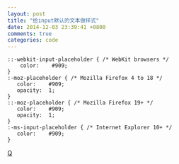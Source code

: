 ```yaml
---
layout: post
title: "给input默认的文本做样式"
date: 2014-12-03 23:39:41 +0800
comments: true
categories: code
---
```


	::-webkit-input-placeholder { /* WebKit browsers */
	    color:    #909;
	}
	:-moz-placeholder { /* Mozilla Firefox 4 to 18 */
	   color:    #909;
	   opacity:  1;
	}
	::-moz-placeholder { /* Mozilla Firefox 19+ */
	   color:    #909;
	   opacity:  1;
	}
	:-ms-input-placeholder { /* Internet Explorer 10+ */
	   color:    #909;
	}


[Q](http://stackoverflow.com/questions/2610497/change-an-inputs-html5-placeholder-color-with-css)
